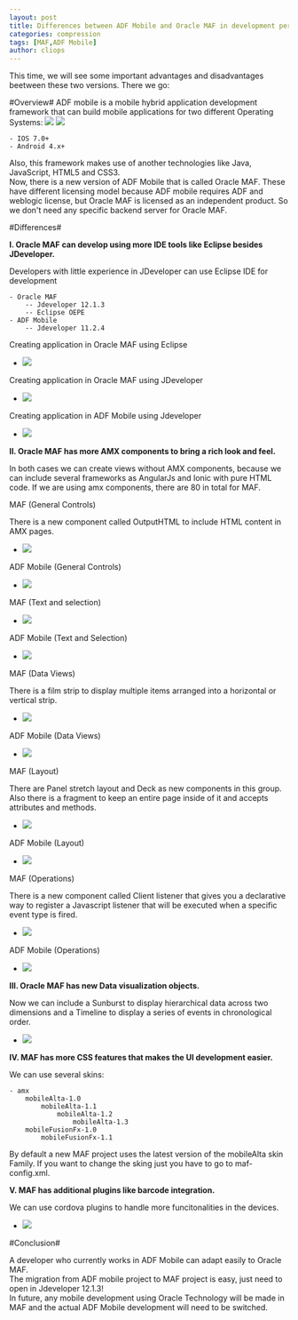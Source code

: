 ```yaml
---
layout: post
title: Differences between ADF Mobile and Oracle MAF in development perspective
categories: compression
tags: [MAF,ADF Mobile]
author: cliops
---
```

This time, we will see some important advantages and disadvantages beetween these two versions. 
There we go:

#Overview#
ADF mobile is a mobile hybrid application development framework that can build mobile applications for two different Operating Systems: ![](/images/2015-09-21-differences-maf-and-adf-mobile/ios.JPG) ![](/images/2015-09-21-differences-maf-and-adf-mobile/android.JPG)    

	- IOS 7.0+ 
	- Android 4.x+ 

Also, this framework makes use of another technologies like Java, JavaScript, HTML5 and CSS3.    
Now, there is a new version of ADF Mobile that is called Oracle MAF. These have different licensing model because ADF mobile requires ADF and weblogic license, but Oracle MAF is licensed as an independent product. So we don't need any specific backend server for Oracle MAF.    

#Differences#

**I. Oracle MAF can develop using more IDE tools like Eclipse besides JDeveloper.**    

Developers with little experience in JDeveloper can use Eclipse IDE for development

	- Oracle MAF 
		-- Jdeveloper 12.1.3      
		-- Eclipse OEPE       
	- ADF Mobile 
		-- Jdeveloper 11.2.4    
		

Creating application in Oracle MAF using Eclipse   

- ![](/images/2015-09-21-differences-maf-and-adf-mobile/createMAFApplicationEclipse.JPG) 
		
Creating application in Oracle MAF using JDeveloper

- ![](/images/2015-09-21-differences-maf-and-adf-mobile/createMAFApplication.JPG) 

Creating application in ADF Mobile using Jdeveloper

- ![](/images/2015-09-21-differences-maf-and-adf-mobile/createADFMobileApplication.JPG) 


**II. Oracle MAF has more AMX components to bring a rich look and feel.**  

In both cases we can create views without AMX components, because we can include several frameworks as AngularJs and Ionic with pure HTML code.
If we are using amx components, there are 80 in total for MAF.

MAF (General Controls)  

There is a new component called OutputHTML to include HTML content in AMX pages.  

- ![](/images/2015-09-21-differences-maf-and-adf-mobile/amxGeneralControlsMAF.JPG) 

ADF Mobile (General Controls)   

- ![](/images/2015-09-21-differences-maf-and-adf-mobile/amxGeneralControlsADFMobile.JPG) 

MAF (Text and selection)  

- ![](/images/2015-09-21-differences-maf-and-adf-mobile/amxTextAndSelectionMAF.JPG) 

ADF Mobile (Text and Selection)   

- ![](/images/2015-09-21-differences-maf-and-adf-mobile/amxTextAndSelectionADFMobile.JPG) 

MAF (Data Views)  

There is a film strip to display multiple items arranged into a horizontal or vertical strip.   

- ![](/images/2015-09-21-differences-maf-and-adf-mobile/amxDataViewsMAF.JPG) 

ADF Mobile (Data Views)   

- ![](/images/2015-09-21-differences-maf-and-adf-mobile/amxDataViewsADFMobile.JPG) 

MAF (Layout)  

There are Panel stretch layout and Deck as new components in this group.   
Also there is a fragment to keep an entire page inside of it and accepts attributes and methods.

- ![](/images/2015-09-21-differences-maf-and-adf-mobile/amxLayoutMAF.JPG) 

ADF Mobile (Layout)   

- ![](/images/2015-09-21-differences-maf-and-adf-mobile/amxLayoutADFMobile.JPG) 

MAF (Operations)  

There is a new component called Client listener that gives you a declarative way to register a Javascript listener that will be executed when a specific event type is fired.

- ![](/images/2015-09-21-differences-maf-and-adf-mobile/amxOperationsMAF.JPG) 

ADF Mobile (Operations)   

- ![](/images/2015-09-21-differences-maf-and-adf-mobile/amxOperationsADFMobile.JPG) 


**III. Oracle MAF has new Data visualization objects.**  

Now we can include a Sunburst to display hierarchical data across two dimensions and a Timeline to display a series of events in chronological order. 

- ![](/images/2015-09-21-differences-maf-and-adf-mobile/amxDVTMAF.JPG) 

**IV. MAF has more CSS features that makes the UI development easier.**  

We can use several skins:

	- amx  
		mobileAlta-1.0  
			mobileAlta-1.1   
				mobileAlta-1.2  
					mobileAlta-1.3  
		mobileFusionFx-1.0  
			mobileFusionFx-1.1  
			
By default a new MAF project uses the latest version of the mobileAlta skin Family. If you want to change the sking just you have to go to maf-config.xml.   


**V. MAF has additional plugins like barcode integration.**  

We can use cordova plugins to handle more funcitonalities in the devices.

- ![](/images/2015-09-21-differences-maf-and-adf-mobile/barCode.JPG) 

#Conclusion#

A developer who currently works in ADF Mobile can adapt easily to Oracle MAF.   
The migration from ADF mobile project to MAF project is easy, just need to open in Jdeveloper 12.1.3!   
In future, any mobile development using Oracle Technology will be made in MAF and the actual ADF Mobile development will need to be switched.  


  
